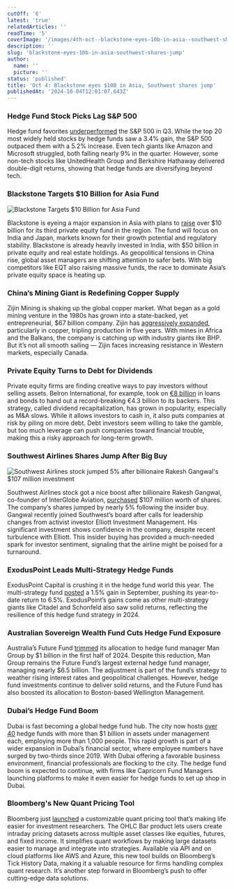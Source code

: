 ```yaml
---
cutOff: '6'
latest: 'true'
relatedArticles: ''
readTime: '5'
coverImage: '/images/4th-oct--blackstone-eyes-10b-in-asia--southwest-shares-jump-b-k4ND.webp'
description: ''
slug: 'blackstone-eyes-10b-in-asia-southwest-shares-jump'
author:
  name: ''
  picture: ''
status: 'published'
title: 'Oct 4: Blackstone eyes $10B in Asia, Southwest shares jump'
publishedAt: '2024-10-04T12:01:07.643Z'
---
```


### Hedge Fund Stock Picks Lag S&P 500

Hedge fund favorites [underperformed](https://www.hedgeweek.com/top-hedge-fund-stock-picks-trailed-sp500-in-q3/) the S&P 500 in Q3. While the top 20 most widely held stocks by hedge funds saw a 3.4% gain, the S&P 500 outpaced them with a 5.2% increase. Even tech giants like Amazon and Microsoft struggled, both falling nearly 9% in the quarter. However, some non-tech stocks like UnitedHealth Group and Berkshire Hathaway delivered double-digit returns, showing that hedge funds are diversifying beyond tech.

### Blackstone Targets $10 Billion for Asia Fund

![Blackstone Targets $10 Billion for Asia Fund](/images/4th-oct--blackstone-eyes-10b-in-asia--southwest-shares-jump-b-kwMD.webp)

Blackstone is eyeing a major expansion in Asia with plans to [raise](https://www.bnnbloomberg.ca/business/international/2024/10/03/blackstone-seeks-more-than-10-billion-in-new-asia-buyout-fund/) over $10 billion for its third private equity fund in the region. The fund will focus on India and Japan, markets known for their growth potential and regulatory stability. Blackstone is already heavily invested in India, with $50 billion in private equity and real estate holdings. As geopolitical tensions in China rise, global asset managers are shifting attention to safer bets. With big competitors like EQT also raising massive funds, the race to dominate Asia’s private equity space is heating up.

### China’s Mining Giant is Redefining Copper Supply

Zijin Mining is shaking up the global copper market. What began as a gold mining venture in the 1980s has grown into a state-backed, yet entrepreneurial, $67 billion company. Zijin has [aggressively expanded](https://www.bnnbloomberg.ca/business/international/2024/10/02/chinas-fast-growing-copper-champion-is-reshaping-global-metal-supply/), particularly in copper, tripling production in five years. With mines in Africa and the Balkans, the company is catching up with industry giants like BHP. But it’s not all smooth sailing — Zijin faces increasing resistance in Western markets, especially Canada.

### Private Equity Turns to Debt for Dividends

Private equity firms are finding creative ways to pay investors without selling assets. Belron International, for example, took on [€8 billion](https://www.bnnbloomberg.ca/investing/2024/10/03/buyout-firms-turn-to-debt-to-pay-out-investors-in-ma-drought/) in loans and bonds to hand out a record-breaking €4.3 billion to its backers. This strategy, called dividend recapitalization, has grown in popularity, especially as M&A slows. While it allows investors to cash in, it also puts companies at risk by piling on more debt. Debt investors seem willing to take the gamble, but too much leverage can push companies toward financial trouble, making this a risky approach for long-term growth.

### Southwest Airlines Shares Jump After Big Buy

![Southwest Airlines stock jumped 5% after billionaire Rakesh Gangwal's $107 million investment](/images/4th-oct--blackstone-eyes-10b-in-asia--southwest-shares-jump-a-k1OT.webp)

Southwest Airlines stock got a nice boost after billionaire Rakesh Gangwal, co-founder of InterGlobe Aviation, [purchased](https://www.bnnbloomberg.ca/business/2024/10/03/southwest-air-rises-after-billionaire-gangwal-buys-108-million-of-shares/) $107 million worth of shares. The company’s shares jumped by nearly 5% following the insider buy. Gangwal recently joined Southwest’s board after calls for leadership changes from activist investor Elliott Investment Management. His significant investment shows confidence in the company, despite recent turbulence with Elliott. This insider buying has provided a much-needed spark for investor sentiment, signaling that the airline might be poised for a turnaround.

### ExodusPoint Leads Multi-Strategy Hedge Funds

ExodusPoint Capital is crushing it in the hedge fund world this year. The multi-strategy fund [posted](https://www.hedgeweek.com/exoduspoint-leads-multi-strat-gains-in-september/#:~:text=ExodusPoint%20Capital%20outperformed%20its%20multi,source%20familiar%20with%20the%20firm.) a 1.5% gain in September, pushing its year-to-date return to 6.5%. ExodusPoint’s gains come as other multi-strategy giants like Citadel and Schonfeld also saw solid returns, reflecting the resilience of this hedge fund strategy in 2024.

### Australian Sovereign Wealth Fund Cuts Hedge Fund Exposure

Australia’s Future Fund [trimmed](https://www.hedgeweek.com/australian-swfs-man-group-mandate-down-by-1bn-in-h1/#:~:text=Australia's%20sovereign%20wealth%20fund%20the,to%20a%20report%20by%20Bloomberg.) its allocation to hedge fund manager Man Group by $1 billion in the first half of 2024. Despite this reduction, Man Group remains the Future Fund’s largest external hedge fund manager, managing nearly $6.5 billion. The adjustment is part of the fund’s strategy to weather rising interest rates and geopolitical challenges. However, hedge fund investments continue to deliver solid returns, and the Future Fund has also boosted its allocation to Boston-based Wellington Management.

### Dubai’s Hedge Fund Boom

Dubai is fast becoming a global hedge fund hub. The city now hosts [over 40](https://www.hedgeweek.com/dubai-now-home-to-over-40-1bn-plus-hedge-funds/#:~:text=%E2%80%9CWe%20have%2063%20hedge%20fund,since%202019%20to%20around%2044%2C000.) hedge funds with more than $1 billion in assets under management each, employing more than 1,000 people. This rapid growth is part of a wider expansion in Dubai’s financial sector, where employee numbers have surged by two-thirds since 2019. With Dubai offering a favorable business environment, financial professionals are flocking to the city. The hedge fund boom is expected to continue, with firms like Capricorn Fund Managers launching platforms to make it even easier for hedge funds to set up shop in Dubai.

### Bloomberg's New Quant Pricing Tool

Bloomberg just [launched](https://www.hedgeweek.com/bloomberg-launches-customisable-intraday-quant-pricing-solution-for-investment-research/) a customizable quant pricing tool that’s making life easier for investment researchers. The OHLC Bar product lets users create intraday pricing datasets across multiple asset classes like equities, futures, and fixed income. It simplifies quant workflows by making large datasets easier to manage and integrate into strategies. Available via API and on cloud platforms like AWS and Azure, this new tool builds on Bloomberg’s Tick History Data, making it a valuable resource for firms handling complex quant research. It’s another step forward in Bloomberg’s push to offer cutting-edge data solutions.